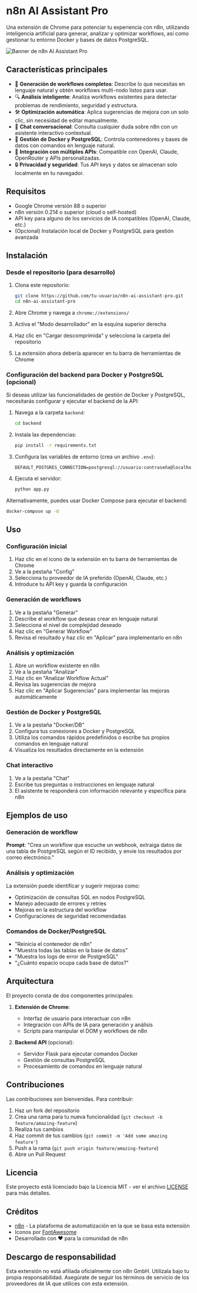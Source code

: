 # n8n AI Assistant Pro

Una extensión de Chrome para potenciar tu experiencia con n8n, utilizando inteligencia artificial para generar, analizar y optimizar workflows, así como gestionar tu entorno Docker y bases de datos PostgreSQL.

![Banner de n8n AI Assistant Pro](./images/banner.png)

## Características principales

- 🤖 **Generación de workflows completos**: Describe lo que necesitas en lenguaje natural y obtén workflows multi-nodo listos para usar.
- 🔍 **Análisis inteligente**: Analiza workflows existentes para detectar problemas de rendimiento, seguridad y estructura.
- 🛠️ **Optimización automática**: Aplica sugerencias de mejora con un solo clic, sin necesidad de editar manualmente.
- 💬 **Chat conversacional**: Consulta cualquier duda sobre n8n con un asistente interactivo contextual.
- 🐳 **Gestión de Docker y PostgreSQL**: Controla contenedores y bases de datos con comandos en lenguaje natural.
- 🔄 **Integración con múltiples APIs**: Compatible con OpenAI, Claude, OpenRouter y APIs personalizadas.
- 🔒 **Privacidad y seguridad**: Tus API keys y datos se almacenan solo localmente en tu navegador.

## Requisitos

- Google Chrome versión 88 o superior
- n8n versión 0.214 o superior (cloud o self-hosted)
- API key para alguno de los servicios de IA compatibles (OpenAI, Claude, etc.)
- (Opcional) Instalación local de Docker y PostgreSQL para gestión avanzada

## Instalación

### Desde el repositorio (para desarrollo)

1. Clona este repositorio:
   ```bash
   git clone https://github.com/tu-usuario/n8n-ai-assistant-pro.git
   cd n8n-ai-assistant-pro
   ```

2. Abre Chrome y navega a `chrome://extensions/`

3. Activa el "Modo desarrollador" en la esquina superior derecha

4. Haz clic en "Cargar descomprimida" y selecciona la carpeta del repositorio

5. La extensión ahora debería aparecer en tu barra de herramientas de Chrome

### Configuración del backend para Docker y PostgreSQL (opcional)

Si deseas utilizar las funcionalidades de gestión de Docker y PostgreSQL, necesitarás configurar y ejecutar el backend de la API:

1. Navega a la carpeta `backend`:
   ```bash
   cd backend
   ```

2. Instala las dependencias:
   ```bash
   pip install -r requirements.txt
   ```

3. Configura las variables de entorno (crea un archivo `.env`):
   ```
   DEFAULT_POSTGRES_CONNECTION=postgresql://usuario:contraseña@localhost:5432/n8n
   ```

4. Ejecuta el servidor:
   ```bash
   python app.py
   ```

Alternativamente, puedes usar Docker Compose para ejecutar el backend:

```bash
docker-compose up -d
```

## Uso

### Configuración inicial

1. Haz clic en el icono de la extensión en tu barra de herramientas de Chrome
2. Ve a la pestaña "Config"
3. Selecciona tu proveedor de IA preferido (OpenAI, Claude, etc.)
4. Introduce tu API key y guarda la configuración

### Generación de workflows

1. Ve a la pestaña "Generar"
2. Describe el workflow que deseas crear en lenguaje natural
3. Selecciona el nivel de complejidad deseado
4. Haz clic en "Generar Workflow"
5. Revisa el resultado y haz clic en "Aplicar" para implementarlo en n8n

### Análisis y optimización

1. Abre un workflow existente en n8n
2. Ve a la pestaña "Analizar"
3. Haz clic en "Analizar Workflow Actual"
4. Revisa las sugerencias de mejora
5. Haz clic en "Aplicar Sugerencias" para implementar las mejoras automáticamente

### Gestión de Docker y PostgreSQL

1. Ve a la pestaña "Docker/DB"
2. Configura tus conexiones a Docker y PostgreSQL
3. Utiliza los comandos rápidos predefinidos o escribe tus propios comandos en lenguaje natural
4. Visualiza los resultados directamente en la extensión

### Chat interactivo

1. Ve a la pestaña "Chat"
2. Escribe tus preguntas o instrucciones en lenguaje natural
3. El asistente te responderá con información relevante y específica para n8n

## Ejemplos de uso

### Generación de workflow

**Prompt**: "Crea un workflow que escuche un webhook, extraiga datos de una tabla de PostgreSQL según el ID recibido, y envíe los resultados por correo electrónico."

### Análisis y optimización

La extensión puede identificar y sugerir mejoras como:
- Optimización de consultas SQL en nodos PostgreSQL
- Manejo adecuado de errores y retries
- Mejoras en la estructura del workflow
- Configuraciones de seguridad recomendadas

### Comandos de Docker/PostgreSQL

- "Reinicia el contenedor de n8n"
- "Muestra todas las tablas en la base de datos"
- "Muestra los logs de error de PostgreSQL"
- "¿Cuánto espacio ocupa cada base de datos?"

## Arquitectura

El proyecto consta de dos componentes principales:

1. **Extensión de Chrome**:
   - Interfaz de usuario para interactuar con n8n
   - Integración con APIs de IA para generación y análisis
   - Scripts para manipular el DOM y workflows de n8n

2. **Backend API** (opcional):
   - Servidor Flask para ejecutar comandos Docker
   - Gestión de consultas PostgreSQL
   - Procesamiento de comandos en lenguaje natural

## Contribuciones

Las contribuciones son bienvenidas. Para contribuir:

1. Haz un fork del repositorio
2. Crea una rama para tu nueva funcionalidad (`git checkout -b feature/amazing-feature`)
3. Realiza tus cambios
4. Haz commit de tus cambios (`git commit -m 'Add some amazing feature'`)
5. Push a la rama (`git push origin feature/amazing-feature`)
6. Abre un Pull Request

## Licencia

Este proyecto está licenciado bajo la Licencia MIT - ver el archivo [LICENSE](LICENSE) para más detalles.

## Créditos

- [n8n](https://n8n.io/) - La plataforma de automatización en la que se basa esta extensión
- Iconos por [FontAwesome](https://fontawesome.com/)
- Desarrollado con ❤️ para la comunidad de n8n

## Descargo de responsabilidad

Esta extensión no está afiliada oficialmente con n8n GmbH. Utilízala bajo tu propia responsabilidad. Asegúrate de seguir los términos de servicio de los proveedores de IA que utilices con esta extensión.

